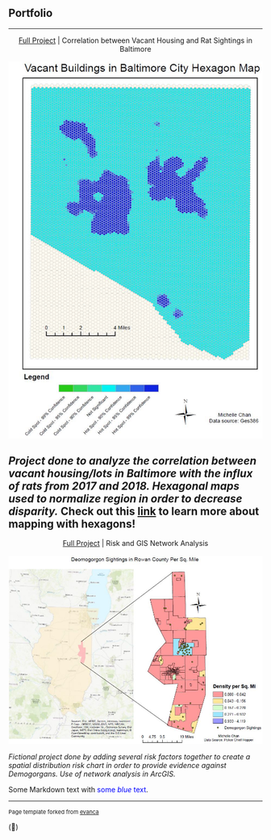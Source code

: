 ## Portfolio
---
<p align="center">
<a href="pdf/lab5part1a-merged.pd">Full Project</a> | Correlation between Vacant Housing and Rat Sightings in Baltimore
<br><br>
<img src="images/ya2.JPG"/>
<br>
  
*Project done to analyze the correlation between vacant housing/lots in Baltimore with the influx of rats from 2017 and 2018. Hexagonal maps used to normalize region in order to decrease disparity.* 
Check out this [link](https://www.esri.com/about/newsroom/insider/thematic-mapping-with-hexagons/ "Thematic Mapping") to learn more about mapping with hexagons!
<br>
----------
<p align="center">
<a href="pdf/practical2_pt1-merged.pdf">Full Project</a> | Risk and GIS Network Analysis
<br><br>
<img src="images/practical.JPG"/>
<br>
  
*Fictional project done by adding several risk factors together to create a spatial distribution risk chart in order to provide evidence against Demogorgans. Use of network analysis in ArcGIS.*
<br>

Some Markdown text with <span style="color:blue">some *blue* text</span>.

---
<p style="font-size:11px">Page template forked from <a href="https://github.com/evanca/quick-portfolio">evanca</a></p>
<!-- Remove above link if you don't want to attibute -->

(&#x1F34E;)
